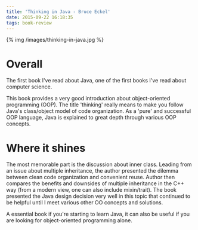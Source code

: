 ```yaml
---
title: 'Thinking in Java - Bruce Eckel'
date: 2015-09-22 16:18:35
tags: book-review
---
```


{% img /images/thinking-in-java.jpg %}

Overall
===
The first book I've read about Java, one of the first books I've read about computer science.

This book provides a very good introduction about object-oriented programming (OOP). The title 'thinking' really means to make you follow Java's class/object model of code organization. As a 'pure' and successful OOP language, Java is explained to great depth through various OOP concepts.

Where it shines
===
The most memorable part is the discussion about inner class. Leading from an issue about multiple inheritance, the author presented the dilemma between clean code organization and convenient reuse. Author then compares the benefits and downsides of multiple inheritance in the C++ way (from a modern view, one can also include mixin/trait). The book presented the Java design decision very well in this topic that continued to be helpful until I meet various other OO concepts and solutions.

A essential book if you're starting to learn Java, it can also be useful if you are looking for object-oriented programming alone.
